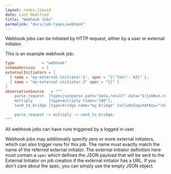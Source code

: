 ```yaml
---
layout: nodes.liquid
date: Last Modified
title: "Webhook Jobs"
permalink: "docs/job-types/webhook"
---
```


Webhook jobs can be initiated by HTTP request, either by a user or external initiator.

This is an example webhook job:

```toml
type            = "webhook"
schemaVersion   = 1
externalInitiators = [
  { name = "my-external-initiator-1", spec = "{\"foo\": 42}" },
  { name = "my-external-initiator-2" spec = "{}" }
]
observationSource   = """
    parse_request  [type=jsonparse path="data,result" data="$(jobRun.requestBody)"];
    multiply       [type=multiply times="100"];
    send_to_bridge [type=bridge name="my_bridge" includeInputAtKey="result" ];

    parse_request -> multiply -> send_to_bridge;
"""
```

All webhook jobs can have runs triggered by a logged in user.

Webhook jobs may additionally specify zero or more external initiators, which can also trigger runs for this job. The name must exactly match the name of the referred external initiator. The external initiator definition here must contain a `spec` which defines the JSON payload that will be sent to the External Initiator on job creation if the external initiator has a URL. If you don't care about the spec, you can simply use the empty JSON object.
